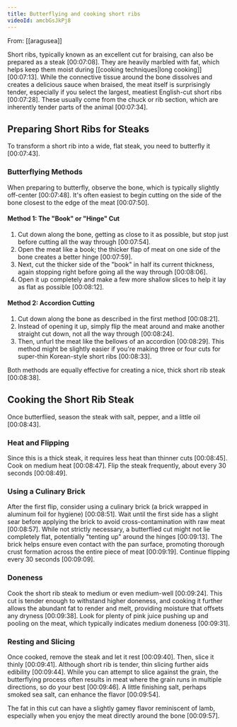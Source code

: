 ```yaml
---
title: Butterflying and cooking short ribs
videoId: amcbGsJkPj8
---
```


From: [[aragusea]] <br/> 

Short ribs, typically known as an excellent cut for braising, can also be prepared as a steak <a class="yt-timestamp" data-t="00:07:08">[00:07:08]</a>. They are heavily marbled with fat, which helps keep them moist during [[cooking techniques|long cooking]] <a class="yt-timestamp" data-t="00:07:13">[00:07:13]</a>. While the connective tissue around the bone dissolves and creates a delicious sauce when braised, the meat itself is surprisingly tender, especially if you select the largest, meatiest English-cut short ribs <a class="yt-timestamp" data-t="00:07:28">[00:07:28]</a>. These usually come from the chuck or rib section, which are inherently tender parts of the animal <a class="yt-timestamp" data-t="00:07:34">[00:07:34]</a>.

## Preparing Short Ribs for Steaks

To transform a short rib into a wide, flat steak, you need to butterfly it <a class="yt-timestamp" data-t="00:07:43">[00:07:43]</a>.

### Butterflying Methods

When preparing to butterfly, observe the bone, which is typically slightly off-center <a class="yt-timestamp" data-t="00:07:48">[00:07:48]</a>. It's often easiest to begin cutting on the side of the bone closest to the edge of the meat <a class="yt-timestamp" data-t="00:07:50">[00:07:50]</a>.

#### Method 1: The "Book" or "Hinge" Cut

1.  Cut down along the bone, getting as close to it as possible, but stop just before cutting all the way through <a class="yt-timestamp" data-t="00:07:54">[00:07:54]</a>.
2.  Open the meat like a book; the thicker flap of meat on one side of the bone creates a better hinge <a class="yt-timestamp" data-t="00:07:59">[00:07:59]</a>.
3.  Next, cut the thicker side of the "book" in half its current thickness, again stopping right before going all the way through <a class="yt-timestamp" data-t="00:08:06">[00:08:06]</a>.
4.  Open it up completely and make a few more shallow slices to help it lay as flat as possible <a class="yt-timestamp" data-t="00:08:12">[00:08:12]</a>.

#### Method 2: Accordion Cutting

1.  Cut down along the bone as described in the first method <a class="yt-timestamp" data-t="00:08:21">[00:08:21]</a>.
2.  Instead of opening it up, simply flip the meat around and make another straight cut down, not all the way through <a class="yt-timestamp" data-t="00:08:24">[00:08:24]</a>.
3.  Then, unfurl the meat like the bellows of an accordion <a class="yt-timestamp" data-t="00:08:29">[00:08:29]</a>. This method might be slightly easier if you're making three or four cuts for super-thin Korean-style short ribs <a class="yt-timestamp" data-t="00:08:33">[00:08:33]</a>.

Both methods are equally effective for creating a nice, thick short rib steak <a class="yt-timestamp" data-t="00:08:38">[00:08:38]</a>.

## Cooking the Short Rib Steak

Once butterflied, season the steak with salt, pepper, and a little oil <a class="yt-timestamp" data-t="00:08:43">[00:08:43]</a>.

### Heat and Flipping

Since this is a thick steak, it requires less heat than thinner cuts <a class="yt-timestamp" data-t="00:08:45">[00:08:45]</a>. Cook on medium heat <a class="yt-timestamp" data-t="00:08:47">[00:08:47]</a>. Flip the steak frequently, about every 30 seconds <a class="yt-timestamp" data-t="00:08:49">[00:08:49]</a>.

### Using a Culinary Brick

After the first flip, consider using a culinary brick (a brick wrapped in aluminum foil for hygiene) <a class="yt-timestamp" data-t="00:08:51">[00:08:51]</a>. Wait until the first side has a slight sear before applying the brick to avoid cross-contamination with raw meat <a class="yt-timestamp" data-t="00:08:57">[00:08:57]</a>. While not strictly necessary, a butterflied cut might not lie completely flat, potentially "tenting up" around the hinges <a class="yt-timestamp" data-t="00:09:13">[00:09:13]</a>. The brick helps ensure even contact with the pan surface, promoting thorough crust formation across the entire piece of meat <a class="yt-timestamp" data-t="00:09:19">[00:09:19]</a>. Continue flipping every 30 seconds <a class="yt-timestamp" data-t="00:09:09">[00:09:09]</a>.

### Doneness

Cook the short rib steak to medium or even medium-well <a class="yt-timestamp" data-t="00:09:24">[00:09:24]</a>. This cut is tender enough to withstand higher doneness, and cooking it further allows the abundant fat to render and melt, providing moisture that offsets any dryness <a class="yt-timestamp" data-t="00:09:38">[00:09:38]</a>. Look for plenty of pink juice pushing up and pooling on the meat, which typically indicates medium doneness <a class="yt-timestamp" data-t="00:09:31">[00:09:31]</a>.

### Resting and Slicing

Once cooked, remove the steak and let it rest <a class="yt-timestamp" data-t="00:09:40">[00:09:40]</a>. Then, slice it thinly <a class="yt-timestamp" data-t="00:09:41">[00:09:41]</a>. Although short rib is tender, thin slicing further aids edibility <a class="yt-timestamp" data-t="00:09:44">[00:09:44]</a>. While you can attempt to slice against the grain, the butterflying process often results in meat where the grain runs in multiple directions, so do your best <a class="yt-timestamp" data-t="00:09:46">[00:09:46]</a>. A little finishing salt, perhaps smoked sea salt, can enhance the flavor <a class="yt-timestamp" data-t="00:09:54">[00:09:54]</a>.

The fat in this cut can have a slightly gamey flavor reminiscent of lamb, especially when you enjoy the meat directly around the bone <a class="yt-timestamp" data-t="00:09:57">[00:09:57]</a>.